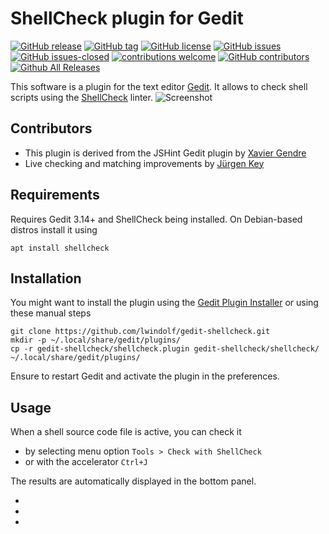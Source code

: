 ShellCheck plugin for Gedit
===========================
<!---
[![start with why](https://img.shields.io/badge/start%20with-why%3F-brightgreen.svg?style=flat)](http://www.ted.com/talks/simon_sinek_how_great_leaders_inspire_action)
--->
[![GitHub release](https://img.shields.io/github/release/lwindolf/gedit-shellcheck/all.svg?maxAge=1)](https://GitHub.com/lwindolf/gedit-shellcheck/releases/)
[![GitHub tag](https://img.shields.io/github/tag/lwindolf/gedit-shellcheck.svg)](https://GitHub.com/lwindolf/gedit-shellcheck/tags/)
[![GitHub license](https://img.shields.io/github/license/lwindolf/gedit-shellcheck.svg)](https://github.com/lwindolf/gedit-shellcheck/blob/master/LICENSE)
[![GitHub issues](https://img.shields.io/github/issues/lwindolf/gedit-shellcheck.svg)](https://GitHub.com/lwindolf/gedit-shellcheck/issues/)
[![GitHub issues-closed](https://img.shields.io/github/issues-closed/lwindolf/gedit-shellcheck.svg)](https://GitHub.com/lwindolf/gedit-shellcheck/issues?q=is%3Aissue+is%3Aclosed)
[![contributions welcome](https://img.shields.io/badge/contributions-welcome-brightgreen.svg?style=flat)](https://github.com/lwindolf/gedit-shellcheck/issues)
[![GitHub contributors](https://img.shields.io/github/contributors/lwindolf/gedit-shellcheck.svg)](https://GitHub.com/lwindolf/gedit-shellcheck/graphs/contributors/)
[![Github All Releases](https://img.shields.io/github/downloads/lwindolf/gedit-shellcheck/total.svg)](https://github.com/lwindolf/gedit-shellcheck)

This software is a plugin for the text editor [Gedit][1]. It allows to check shell scripts using the [ShellCheck][2] linter.
![Screenshot](https://lzone.de/images/gedit-shellcheck.png)

## Contributors

- This plugin is derived from the JSHint Gedit plugin by [Xavier Gendre][3]
- Live checking and matching improvements by [Jürgen Key](https://github.com/elbosso)

## Requirements

Requires Gedit 3.14+ and ShellCheck being installed. On Debian-based distros install it using

    apt install shellcheck

## Installation

You might want to install the plugin using the [Gedit Plugin Installer](https://github.com/lwindolf/gedit-plugininstaller) or using these manual steps

    git clone https://github.com/lwindolf/gedit-shellcheck.git
    mkdir -p ~/.local/share/gedit/plugins/
    cp -r gedit-shellcheck/shellcheck.plugin gedit-shellcheck/shellcheck/ ~/.local/share/gedit/plugins/

Ensure to restart Gedit and activate the plugin in the preferences.

## Usage

When a shell source code file is active, you can check it

- by selecting menu option `Tools > Check with ShellCheck`
- or with the accelerator `Ctrl+J`

The results are automatically displayed in the bottom panel.

- [1]: https://wiki.gnome.org/Apps/Gedit
- [2]: https://www.shellcheck.net/
- [3]: https://github.com/Meseira/gedit-jshint
